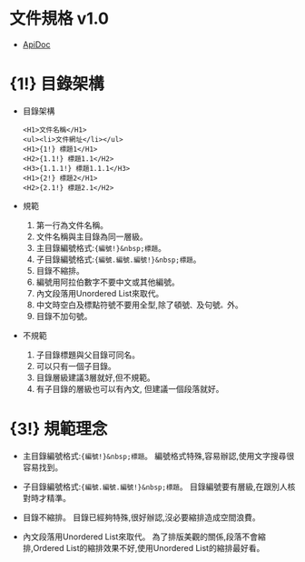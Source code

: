 # 文件規格 v1.0

* [ApiDoc](https://github.com/kiloath/ApiDoc)

# {1!} 目錄架構

* 目錄架構
  
  ```
  <H1>文件名稱</H1>
  <ul><li>文件網址</li></ul>
  <H1>{1!} 標題1</H1>
  <H2>{1.1!} 標題1.1</H2>
  <H3>{1.1.1!} 標題1.1.1</H3>
  <H1>{2!} 標題2</H1>
  <H2>{2.1!} 標題2.1</H2>
  ```

* 規範
  
  1. 第一行為文件名稱。
  2. 文件名稱與主目錄為同一層級。
  3. 主目錄編號格式:`{編號!}&nbsp;標題`。
  4. 子目錄編號格式:`{編號.編號.編號!}&nbsp;標題`。
  5. 目錄不縮排。
  6. 編號用阿拉伯數字不要中文或其他編號。
  7. 內文段落用Unordered List來取代。
  8. 中文時空白及標點符號不要用全型,除了頓號`、`及句號`。`外。
  9. 目錄不加句號。

* 不規範
  
  1. 子目錄標題與父目錄可同名。
  2. 可以只有一個子目錄。
  3. 目錄層級建議3層就好,但不規範。
  4. 有子目錄的層級也可以有內文, 但建議一個段落就好。

# {3!} 規範理念

- 主目錄編號格式:`{編號!}&nbsp;標題`。
  編號格式特殊,容易辦認,使用文字搜尋很容易找到。

- 子目錄編號格式:`{編號.編號.編號!}&nbsp;標題`。
  目錄編號要有層級,在跟別人核對時才精準。

- 目錄不縮排。
  目錄已經夠特殊,很好辦認,沒必要縮排造成空間浪費。

- 內文段落用Unordered List來取代。
  為了排版美觀的關係,段落不會縮排,Ordered List的縮排效果不好,使用Unordered List的縮排最好看。

# 

